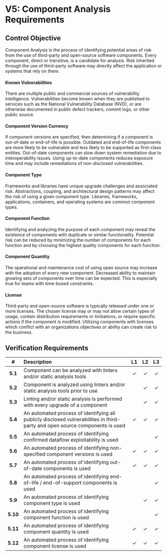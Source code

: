 # V5: Component Analysis Requirements

## Control Objective

Component Analysis is the process of identifying potential areas of risk from the use of third-party and open-source software components. 
Every component, direct or transitive, is a candidate for analysis. 
Risk inherited through the use of third-party software may directly affect the application or systems that rely on them.

#### Known Vulnerabilities 
There are multiple public and commercial sources of vulnerability intelligence. 
Vulnerabilities become known when they are published to services such as the National Vulnerability Database (NVD), or are otherwise documented in public defect trackers, commit logs, or other public source.

#### Component Version Currency
If component versions are specified, then determining if a component is out-of-date or end-of-life is possible.
Outdated and end-of-life components are more likely to be vulnerable and less likely to be supported as first-class entities. 
Out-of-date components can slow down system remediation due to interoperability issues. 
Using up-to-date components reduces exposure time and may include remediations of non-disclosed vulnerabilities. 

#### Component Type
Frameworks and libraries have unique upgrade challenges and associated risk. 
Abstractions, coupling, and architectural design patterns may affect the risk of using a given component type. 
Libraries, frameworks, applications, containers, and operating systems are common component types.

#### Component Function
Identifying and analyzing the purpose of each component may reveal the existence of components with duplicate or similar functionality. 
Potential risk can be reduced by minimizing the number of components for each function and by choosing the highest quality components for each function.

#### Component Quantity
The operational and maintenance cost of using open source may increase with the adoption of every new component. 
Decreased ability to maintain growing sets of components over time can be expected. This is especially true for teams with time-boxed constraints.

#### License
Third-party and open-source software is typically released under one or more licenses. 
The chosen license may or may not allow certain types of usage, contain distribution requirements or limitations, or require specific actions if the component is modified. 
Utilizing components with licenses which conflict with an organizations objectives or ability can create risk to the business.

## Verification Requirements

|    #     | Description                                                                                                                  |  L1   |  L2   |  L3   |
| :------: | :--------------------------------------------------------------------------------------------------------------------------- | :---: | :---: | :---: |
| **5.1**  | Component can be analyzed with linters and/or static analysis tools                                                          |   ✓   |   ✓   |   ✓   |
| **5.2**  | Component is analyzed using linters and/or static analysis tools prior to use                                                |       |   ✓   |   ✓   |
| **5.3**  | Linting and/or static analysis is performed with every upgrade of a component                                                |       |   ✓   |   ✓   |
| **5.4**  | An automated process of identifying all publicly disclosed vulnerabilities in third-party and open source components is used |   ✓   |   ✓   |   ✓   |
| **5.5**  | An automated process of identifying confirmed dataflow exploitability is used                                                |       |       |   ✓   |
| **5.6**  | An automated process of identifying non-specified component versions is used                                                 |   ✓   |   ✓   |   ✓   |
| **5.7**  | An automated process of identifying out-of-date components is used                                                           |   ✓   |   ✓   |   ✓   |
| **5.8**  | An automated process of identifying end-of-life / end-of-support components is used                                          |       |       |   ✓   |
| **5.9**  | An automated process of identifying component type is used                                                                   |       |   ✓   |   ✓   |
| **5.10** | An automated process of identifying component function is used                                                               |       |       |   ✓   |
| **5.11** | An automated process of identifying component quantity is used                                                               |   ✓   |   ✓   |   ✓   |
| **5.12** | An automated process of identifying component license is used                                                                |   ✓   |   ✓   |   ✓   |
